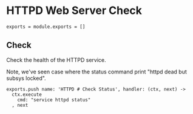 
# HTTPD Web Server Check

    exports = module.exports = []

## Check

Check the health of the HTTPD service.

Note, we've seen case where the status command print "httpd dead but subsys
locked".

    exports.push name: 'HTTPD # Check Status', handler: (ctx, next) ->
      ctx.execute
        cmd: "service httpd status"
      , next